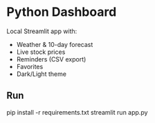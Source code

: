 ﻿# Python Dashboard

Local Streamlit app with:
- Weather & 10-day forecast
- Live stock prices
- Reminders (CSV export)
- Favorites
- Dark/Light theme

## Run
pip install -r requirements.txt
streamlit run app.py
